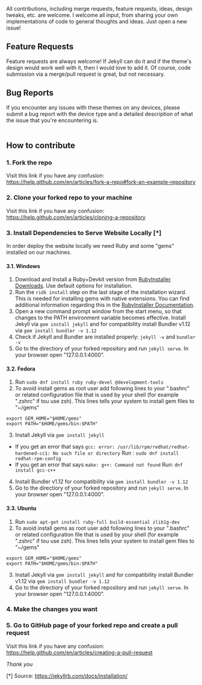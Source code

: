All contributions, including merge requests, feature requests, ideas, design tweaks, etc. are welcome. 
I welcome all input, from sharing your own implementations of code to general thoughts and ideas. Just open a new issue!

## Feature Requests

Feature requests are always welcome! If Jekyll can do it and if the theme's design would work well with it, then I would love to add it. Of course, 
code submission via a merge/pull request is great, but not necessary.

## Bug Reports

If you encounter any issues with these themes on any devices, please submit a bug report with the device type and a detailed description of what 
the issue that you're encountering is.
<br /><br />

## How to contribute

### 1. Fork the repo
Visit this link if you have any confusion:  https://help.github.com/en/articles/fork-a-repo#fork-an-example-repository

### 2. Clone your forked repo to your machine
Visit this link if you have any confusion:  https://help.github.com/en/articles/cloning-a-repository

### 3. Install Dependencies to Serve Website Locally [*]

In order deploy the website locally we need Ruby and some "gems" installed on our machines.

#### 3.1. Windows

1. Download and Install a Ruby+Devkit version from [RubyInstaller Downloads](https://rubyinstaller.org/downloads/). Use default options for installation.
2. Run the `ridk install` step on the last stage of the installation wizard. This is needed for installing gems with native extensions. You can find additional information regarding this in the [RubyInstaller Documentation](https://github.com/oneclick/rubyinstaller2#using-the-installer-on-a-target-system).
3. Open a new command prompt window from the start menu, so that changes to the PATH environment variable becomes effective. Install Jekyll via `gem install jekyll` and for compatibility install Bundler v1.12 via `gem install bundler -v 1.12`
4. Check if Jekyll and Bundler are installed properly: `jekyll -v` and `bundler -v`
5. Go to the directiory of your forked repository and run `jekyll serve`. In your browser open "127.0.0.1:4000".

#### 3.2. Fedora
1. Run `sudo dnf install ruby ruby-devel @development-tools`
2. To avoid install gems as root user add following lines to your ".bashrc" or related configuration file that is used by your shell (for example ".zshrc" if tou use zsh). This lines tells your system to install gem files to "~/gems"
```
export GEM_HOME="$HOME/gems"
export PATH="$HOME/gems/bin:$PATH"
```
3. Install Jekyll via `gem install jekyll`
* If you get an error that says
`gcc: error: /usr/lib/rpm/redhat/redhat-hardened-cc1: No such file or directory`
Run : `sudo dnf install redhat-rpm-config`
* If you get an error that says `make: g++: Command not found`
Run: `dnf install gcc-c++`
4. Install Bundler v1.12 for compatibility via `gem install bundler -v 1.12`
5. Go to the directiory of your forked repository and run `jekyll serve`. In your browser open "127.0.0.1:4000".


#### 3.3. Ubuntu

1. Run `sudo apt-get install ruby-full build-essential zlib1g-dev`
2. To avoid install gems as root user add following lines to your ".bashrc" or related configuration file that is used by your shell (for example ".zshrc" if tou use zsh). This lines tells your system to install gem files to "~/gems"
```
export GEM_HOME="$HOME/gems"
export PATH="$HOME/gems/bin:$PATH"
```
3. Install Jekyll via `gem install jekyll` and for compatibility install Bundler v1.12 via `gem install bundler -v 1.12`
4. Go to the directiory of your forked repository and run `jekyll serve`. In your browser open "127.0.0.1:4000".

### 4. Make the changes you want
### 5. Go to GitHub page of your forked repo and create a pull request
Visit this link if you have any confusion: https://help.github.com/en/articles/creating-a-pull-request

*Thank you*

[*] Source: https://jekyllrb.com/docs/installation/
